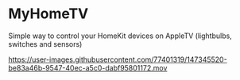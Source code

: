 # MyHomeTV

Simple way to control your HomeKit devices on AppleTV (lightbulbs, switches and sensors)



https://user-images.githubusercontent.com/77401319/147345520-be83a46b-9547-40ec-a5c0-dabf95801172.mov

